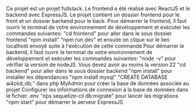 Ce projet est un projet fullstack. Le frontend a été réalisé avec ReactJS et le backend avec ExpressJS.
Le projet contient un dossier frontend pour le front et un dossier backend pour le back.
Pour démarrer le frontend, il faut ouvrir le terminal de votre environnement de développement et exécuter les commandes suivantes:
  "cd frontend" pour aller dans le sous dossier frontend
  "npm install"
  "npm run dev" et ensuite on clique sur le lien localhost envoyé suite à l'exécution de cette commande
Pour démarrer le backend, il faut ouvrir le terminal de votre environnement de développement et exécuter les commandes suivantes:
  "node -v" pour vérifier la version de nodeJS. Vous devez avoir au moins la version 22
  "cd backend" pour aller dans le sous dossier backend
  "npm install" pour installer les dépendances
  "npm install mysql"
  "CREATE DATABASE ai4ckd_db;" dans php MyAdmin pour créer la base de données associée au projet
  Configurer les informations de connexion à la base de données dans le fichier .env
  "npx sequelize-cli db:migrate" pour lancer les migrations
  "npm start" pour démarrer le serveur ExpressJS
